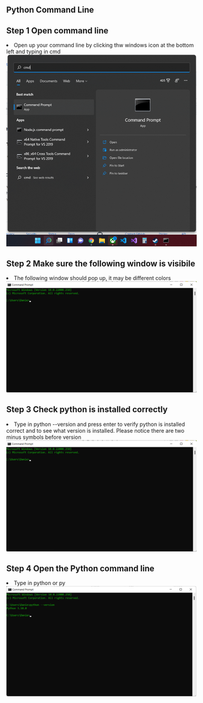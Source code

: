 ## Python Command Line

## Step 1 Open command line
<li>Open up your command line by clicking thw windows icon at the bottom left and typing in cmd</li>
<img src="python_1_1.png" alt="image">

## Step 2 Make sure the following window is visibile
<li>The following window should pop up, it may be different colors</li>
<img src="python_1_2.png" alt="image">

## Step 3 Check python is installed correctly
<li>Type in python --version and press enter to verify python is installed correct and to see what version is installed. Please notice there are two minus symbols before version</li>
<img src="python_1_2.png" alt="image">

## Step 4 Open the Python command line
<li>Type in python or py</li>
<img src="python_1_3.png" alt="image">

